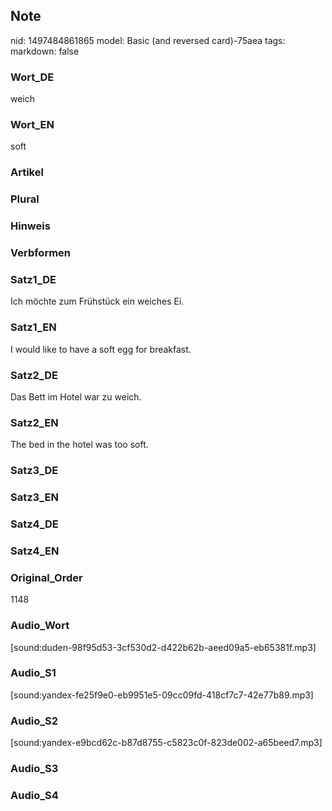 ## Note
nid: 1497484861865
model: Basic (and reversed card)-75aea
tags: 
markdown: false

### Wort_DE
weich

### Wort_EN
soft

### Artikel


### Plural


### Hinweis


### Verbformen


### Satz1_DE
Ich möchte zum Frühstück ein weiches Ei.

### Satz1_EN
I would like to have a soft egg for breakfast.

### Satz2_DE
Das Bett im Hotel war zu weich.

### Satz2_EN
The bed in the hotel was too soft.

### Satz3_DE


### Satz3_EN


### Satz4_DE


### Satz4_EN


### Original_Order
1148

### Audio_Wort
[sound:duden-98f95d53-3cf530d2-d422b62b-aeed09a5-eb65381f.mp3]

### Audio_S1
[sound:yandex-fe25f9e0-eb9951e5-09cc09fd-418cf7c7-42e77b89.mp3]

### Audio_S2
[sound:yandex-e9bcd62c-b87d8755-c5823c0f-823de002-a65beed7.mp3]

### Audio_S3


### Audio_S4

